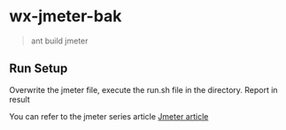 # wx-jmeter-bak

> ant build jmeter

## Run Setup

Overwrite the jmeter file, execute the run.sh file in the directory. Report in result

You can refer to the jmeter series article [Jmeter article](https://blog.csdn.net/wx19900503/column/info/19812)
